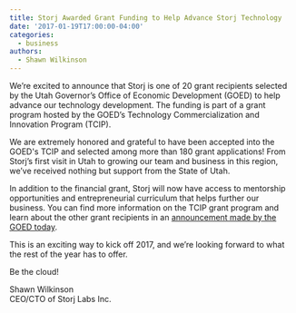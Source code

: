 ```yaml
---
title: Storj Awarded Grant Funding to Help Advance Storj Technology
date: '2017-01-19T17:00:00-04:00'
categories:
  - business
authors:
  - Shawn Wilkinson
---
```

We’re excited to announce that Storj is one of 20 grant recipients selected by the Utah Governor’s Office of Economic Development (GOED) to help advance our technology development. The funding is part of a grant program hosted by the GOED’s Technology Commercialization and Innovation Program (TCIP).

<!--more-->

We are extremely honored and grateful to have been accepted into the GOED's TCIP and selected among more than 180 grant applications! From Storj’s first visit in Utah to growing our team and business in this region, we’ve received nothing but support from the State of Utah.

In addition to the financial grant, Storj will now have access to mentorship opportunities and entrepreneurial curriculum that helps further our business. You can find more information on the TCIP grant program and learn about the other grant recipients in an [announcement made by the GOED today](http://business.utah.gov/news/newsgoed-announces-recipients-of-2017-tech-commercialization-grant/).

This is an exciting way to kick off 2017, and we’re looking forward to what the rest of the year has to offer.

Be the cloud!

Shawn Wilkinson  
CEO/CTO of Storj Labs Inc.
